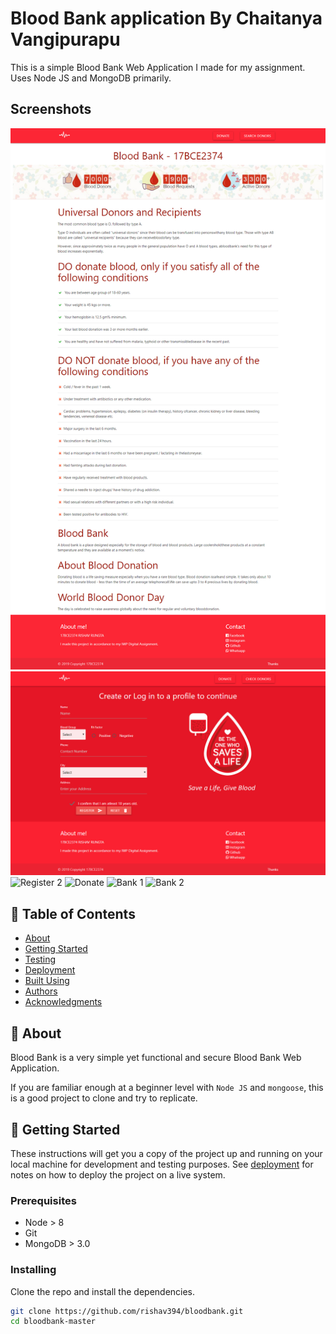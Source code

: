# Blood Bank application By Chaitanya Vangipurapu

This is a simple Blood Bank Web Application I made for my assignment. Uses Node JS and MongoDB primarily.

## Screenshots

![Home](https://github.com/Chaitanya-vangipurapu/blood-bank-using-nodejs/blob/main/screenshots/1.Home.png)
![Register 1](https://github.com/Chaitanya-vangipurapu/blood-bank-using-nodejs/blob/main/screenshots/2.Register.png)
![Register 2](https://github.com/Chaitanya-vangipurapu/blood-bank-using-nodejs/blob/main/screenshots/Register.png)
![Donate](https://github.com/Chaitanya-vangipurapu/blood-bank-using-nodejs/blob/main/screenshots/Donate.png)
![Bank 1](https://github.com/Chaitanya-vangipurapu/blood-bank-using-nodejs/blob/main/screenshots/Bank.png)
![Bank 2](https://github.com/Chaitanya-vangipurapu/blood-bank-using-nodejs/blob/main/screenshots/Bank.png)

## 📝 Table of Contents

- [About](#-about-)
- [Getting Started](#-getting-started-)
- [Testing](#-running-the-tests-)
- [Deployment](#-deployment-)
- [Built Using](#-built-using-)
- [Authors](#-authors-)
- [Acknowledgments](#-acknowledgements-)

## 🧐 About

Blood Bank is a very simple yet functional and secure Blood Bank Web Application.

If you are familiar enough at a beginner level with `Node JS` and `mongoose`, this is a good project to clone and try to replicate.

## 🏁 Getting Started

These instructions will get you a copy of the project up and running on your local machine for development and testing purposes. See [deployment](#deployment) for notes on how to deploy the project on a live system.

### Prerequisites

- Node > 8
- Git
- MongoDB > 3.0

### Installing

Clone the repo and install the dependencies.

```bash
git clone https://github.com/rishav394/bloodbank.git
cd bloodbank-master
